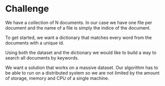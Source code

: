 # Challenge

We have a collection of N documents. In our case we have one file per document and the name of a file is simply the indice of the document.

To get started, we want a dictionary that matches every word from the documents with a unique id.

Using both the dataset and the dictionary we would like to build a way to search all documents by keywords.

We want a solution that works on a massive dataset. Our algorithm has to be able to run on a distributed system so we are not limited by the amount of storage, memory and CPU of a single machine.
